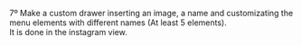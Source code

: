7º Make a custom drawer inserting an image, a name and customizating the menu elements with different names (At least 5 elements).
<br>It is done in the instagram view.
